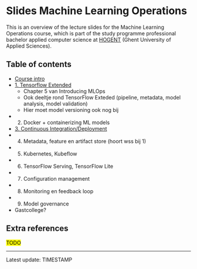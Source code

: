# Slides Machine Learning Operations

This is an overview of the lecture slides for the Machine Learning Operations course,
which is part of the study programme professional bachelor applied computer science
at [HOGENT](https://www.hogent.be/) (Ghent University of Applied Sciences).

## Table of contents

- [Course intro](00-intro.html)
- [1. Tensorflow Extended](01-tfx-pipelines.html)
  - Chapter 5 van Introducing MLOps
  - Ook deeltje rond TensorFlow Exteded (pipeline, metadata, model analysis, model validation)
  - Hier moet model versioning ook nog bij
- 2. Docker + containerizing ML models
- [3. Continuous Integration/Deployment](03-ci-cd.html)
- 4. Metadata, feature en artifact store (hoort wss bij 1)
- 5. Kubernetes, Kubeflow
- 6. TensorFlow Serving, TensorFlow Lite
- 7. Configuration management
- 8. Monitoring en feedback loop
- 9. Model governance
- Gastcollege?

## Extra references

<mark>TODO</mark>

---

Latest update: TIMESTAMP
